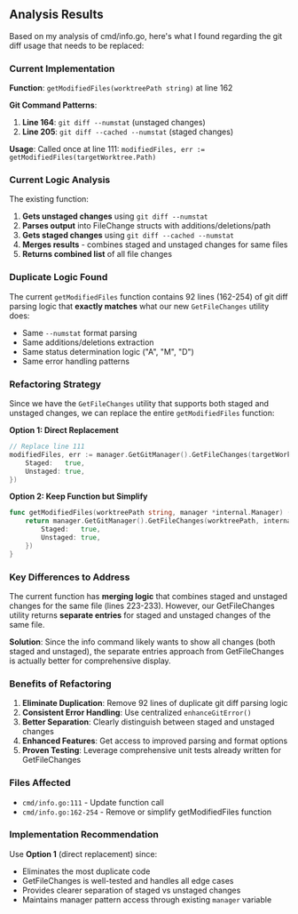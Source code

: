 ## Analysis Results

Based on my analysis of cmd/info.go, here's what I found regarding the git diff usage that needs to be replaced:

### Current Implementation

**Function**: `getModifiedFiles(worktreePath string)` at line 162

**Git Command Patterns**:
1. **Line 164**: `git diff --numstat` (unstaged changes)
2. **Line 205**: `git diff --cached --numstat` (staged changes)

**Usage**: Called once at line 111: `modifiedFiles, err := getModifiedFiles(targetWorktree.Path)`

### Current Logic Analysis

The existing function:
1. **Gets unstaged changes** using `git diff --numstat`
2. **Parses output** into FileChange structs with additions/deletions/path
3. **Gets staged changes** using `git diff --cached --numstat` 
4. **Merges results** - combines staged and unstaged changes for same files
5. **Returns combined list** of all file changes

### Duplicate Logic Found

The current `getModifiedFiles` function contains 92 lines (162-254) of git diff parsing logic that **exactly matches** what our new `GetFileChanges` utility does:

- Same `--numstat` format parsing
- Same additions/deletions extraction
- Same status determination logic ("A", "M", "D")
- Same error handling patterns

### Refactoring Strategy

Since we have the `GetFileChanges` utility that supports both staged and unstaged changes, we can replace the entire `getModifiedFiles` function:

**Option 1: Direct Replacement**
```go
// Replace line 111
modifiedFiles, err := manager.GetGitManager().GetFileChanges(targetWorktree.Path, internal.FileChangeOptions{
    Staged:   true,
    Unstaged: true,
})
```

**Option 2: Keep Function but Simplify**
```go
func getModifiedFiles(worktreePath string, manager *internal.Manager) ([]internal.FileChange, error) {
    return manager.GetGitManager().GetFileChanges(worktreePath, internal.FileChangeOptions{
        Staged:   true,
        Unstaged: true,
    })
}
```

### Key Differences to Address

The current function has **merging logic** that combines staged and unstaged changes for the same file (lines 223-233). However, our GetFileChanges utility returns **separate entries** for staged and unstaged changes of the same file.

**Solution**: Since the info command likely wants to show all changes (both staged and unstaged), the separate entries approach from GetFileChanges is actually better for comprehensive display.

### Benefits of Refactoring

1. **Eliminate Duplication**: Remove 92 lines of duplicate git diff parsing logic
2. **Consistent Error Handling**: Use centralized `enhanceGitError()`
3. **Better Separation**: Clearly distinguish between staged and unstaged changes
4. **Enhanced Features**: Get access to improved parsing and format options
5. **Proven Testing**: Leverage comprehensive unit tests already written for GetFileChanges

### Files Affected

- `cmd/info.go:111` - Update function call
- `cmd/info.go:162-254` - Remove or simplify getModifiedFiles function

### Implementation Recommendation

Use **Option 1** (direct replacement) since:
- Eliminates the most duplicate code
- GetFileChanges is well-tested and handles all edge cases
- Provides clearer separation of staged vs unstaged changes
- Maintains manager pattern access through existing `manager` variable